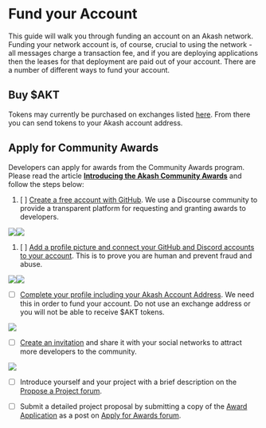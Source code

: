 # Fund your Account

This guide will walk you through funding an account on an Akash network. Funding your network account is, of course, crucial to using the network - all messages charge a transaction fee, and if you are deploying applications then the leases for that deployment are paid out of your account. There are a number of different ways to fund your account.

## Buy $AKT

Tokens may currently be purchased on exchanges listed [here](https://akash.network/token). From there you can send tokens to your Akash account address.

## Apply for Community Awards 

Developers can apply for awards from the  Community Awards program. Please read the article [**Introducing the Akash Community Awards**](https://forum.akash.network/t/introducing-the-community-awards-program/) and follow the steps below:

1. [ ] [Create a free account with GitHub](https://forum.akash.network/login). We use a Discourse community to provide a transparent platform for requesting and granting awards to developers.

![](https://lh5.googleusercontent.com/_tg7HKKBJNBFmUJRlz_c_WQY00RL5rfcxD6tG9ZRC7auF_d248fKjTVYB9Nq_jBidj5RWimbDQ6PlQU33vZeZGqA1Ooh6sYRq58OvyeavNqi7MGPg-VTTPsktVZX85WpMWQXhGl6)![](https://lh5.googleusercontent.com/hOevKE9DI2aMCqJXfrkAPqv-G_AQO2ferfy5Qhdpi7uxEJnFT3Xis6PFgAwrrGD3A3sLciJwVYiBoqhN4xe6htKHRlBYqg5gSyYY2B-mM0sJZp5pvWTRRrV7sdtahsGUzWz2Ec-9)

1. [ ] [Add a profile picture and connect your GitHub and Discord accounts to your account](https://forum.akash.network/u/colo/preferences/account). This is to prove you are human and prevent fraud and abuse.

![](https://lh5.googleusercontent.com/SMf60ZsKe0N2Y5ukeGg5GZjvi3FgS5aG41Eq_f7WQv74bT8ma8zVB7ahhGcx51QZ1lxsRJznvBLpeEl1bNzGD4Wwr8jW0KMkZHeMAKlhrut-BULxHX7GUSwQfFsxFYQGnYNRO9j0)![](https://lh3.googleusercontent.com/r4LU9GBdC6tWHeEMlbfvwyz13V41JMfUj9GvAVvRDVM27jTr_T0Z3F03CPGO7xkJ4wF8ha7xs7-ugPUlAUkBR4RBWym9mr556PXWwMAOJv7rKeynYTi7pF6LwECGdEtQWebURgSK)

* [ ] [Complete your profile including your Akash Account Address](https://forum.akash.network/my/preferences/profile). We need this in order to fund your account. Do not use an exchange address or you will not be able to receive $AKT tokens.

![](https://lh5.googleusercontent.com/tU8y-BL2rXICZOU-7jRjh0EyGzpqZNh4SL-5PKaeiKoO9oa9xFLAkI5fm9brqQkXfibvQ_4GsaCvPbaVm75rpeEh3GbiO6U1Fk--t631e8DK3_AoAyHDhCHNrdAf6tsNw6xGESml)

* [ ] [Create an invitation](https://forum.akash.network/my/invited/) and share it with your social networks to attract more developers to the community.

![](https://lh5.googleusercontent.com/c_rUe-PlgA_b_F1gXVKtCnBZmZgEBvCKPittRLQCDY0HaXLIQQSCqJiqLVXWOd4aucdIEQZM3Dpxk-mALWnSIfA1RzGdltZHOokTtsIUf-YiNxyGwTUZLi6qEgsYuz2YprSACYn5)

* [ ] Introduce yourself and your project with a brief description on the [Propose a Project forum](https://forum.akash.network/c/awards/new/).
* [ ] Submit a detailed project proposal by submitting a copy of the [Award Application](https://docs.google.com/document/d/1uu6uom_Is71miYw8ylyn6vxbQj5N2qGvRzKQ41aEdhE/edit#heading=h.j74n7eldxu2) as a post on [Apply for Awards forum](https://forum.akash.network/c/awards/apply/).

